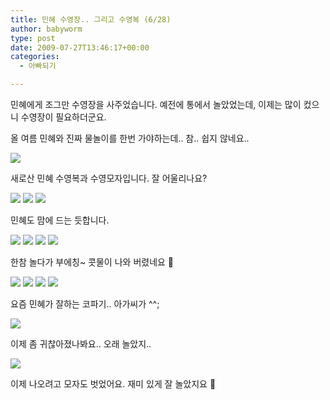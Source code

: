 ```yaml
---
title: 민혜 수영장.. 그리고 수영복 (6/28)
author: babyworm
type: post
date: 2009-07-27T13:46:17+00:00
categories:
  - 아빠되기

---
```

민혜에게 조그만 수영장을 사주었습니다. 예전에 통에서 놀았었는데, 이제는 많이 컸으니 수영장이 필요하더군요.

올 여름 민혜와 진짜 물놀이를 한번 가야하는데.. 참.. 쉽지 않네요..

<img decoding="async" src="DSC_5168.webp" >

새로산 민혜 수영복과 수영모자입니다. 잘 어울리나요?

<img decoding="async" src="DSC_5170.webp" >

<img decoding="async" src="DSC_5172.webp" >

<img decoding="async" src="DSC_5174.webp" >

민혜도 맘에 드는 듯합니다. 

<img decoding="async" src="DSC_5181.webp" >

<img decoding="async" src="DSC_5183.webp" >



<img decoding="async" src="DSC_5184.webp" >

<img decoding="async" src="DSC_5187.webp" >

한참 놀다가 부에칭~ 콧물이 나와 버렸네요 🙂

<img decoding="async" src="DSC_5191.webp" >


<img decoding="async" src="DSC_5196.webp" >


<img decoding="async" src="DSC_5226.webp" >

<img decoding="async" src="DSC_5228.webp" >

요즘 민혜가 잘하는 코파기.. 아가씨가 ^^;

<img decoding="async" src="DSC_5244.webp" >

이제 좀 귀찮아졌나봐요.. 오래 놀았지..

<img decoding="async" src="DSC_5245.webp" >

이제 나오려고 모자도 벗었어요. 재미 있게 잘 놀았지요 🙂
